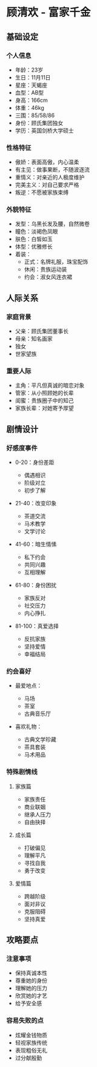 # 顾清欢 - 富家千金

## 基础设定
### 个人信息
- 年龄：23岁
- 生日：11月11日
- 星座：天蝎座
- 血型：AB型
- 身高：166cm
- 体重：46kg
- 三围：85/58/86
- 身份：顾氏集团独女
- 学历：英国剑桥大学硕士

### 性格特征
- 傲娇：表面高傲，内心温柔
- 有主见：做事果断，不随波逐流
- 重情义：对亲近的人极度维护
- 完美主义：对自己要求严格
- 叛逆：不愿被家族束缚

### 外貌特征
- 发型：乌黑长发及腰，自然微卷
- 瞳色：淡褐色凤眼
- 肤色：白皙如玉
- 体型：优雅修长
- 着装：
  - 正式：名牌礼服，珠宝配饰
  - 休闲：贵族运动装
  - 约会：淑女风连衣裙

## 人际关系
### 家庭背景
- 父亲：顾氏集团董事长
- 母亲：知名画家
- 独女
- 世家望族

### 重要人际
- 主角：平凡但真诚的暗恋对象
- 管家：从小照顾她的长辈
- 闺蜜：贵族圈子中的知己
- 家族长辈：对她寄予厚望

## 剧情设计
### 好感度事件
- 0-20：身份差距
  - 偶遇相识
  - 阶级对立
  - 初步了解

- 21-40：改变印象
  - 茶道交流
  - 马术教学
  - 文学讨论

- 41-60：暗生情愫
  - 私下约会
  - 共同兴趣
  - 互相理解

- 61-80：身份困扰
  - 家族反对
  - 社交压力
  - 内心挣扎

- 81-100：真爱选择
  - 反抗家族
  - 坚持爱情
  - 幸福结局

### 约会喜好
- 最爱地点：
  - 马场
  - 茶室
  - 古典音乐厅
  
- 喜欢礼物：
  - 古典文学珍藏
  - 茶具套装
  - 马术用品

### 特殊剧情线
1. 家族篇
   - 家族责任
   - 商业联姻
   - 继承人压力
   - 自由抉择

2. 成长篇
   - 打破偏见
   - 理解平凡
   - 寻找自我
   - 勇于改变

3. 爱情篇
   - 跨越阶级
   - 面对非议
   - 克服阻碍
   - 坚持真爱

## 攻略要点
### 注意事项
- 保持真诚本性
- 尊重她的身份
- 理解她的压力
- 欣赏她的才艺
- 给予安全感

### 容易失败的点
- 炫耀金钱物质
- 轻视家族传统
- 表现粗俗无礼
- 过分献殷勤